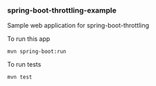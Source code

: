 ### spring-boot-throttling-example
Sample web application for spring-boot-throttling

To run this app
```
mvn spring-boot:run

```

To run tests
```
mvn test

```
